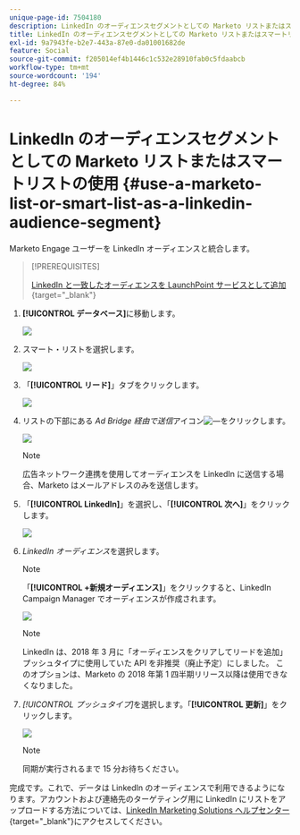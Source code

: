 ```yaml
---
unique-page-id: 7504180
description: LinkedIn のオーディエンスセグメントとしての Marketo リストまたはスマートリストの使用 - Marketo ドキュメント - 製品ドキュメント
title: LinkedIn のオーディエンスセグメントとしての Marketo リストまたはスマートリストの使用
exl-id: 9a7943fe-b2e7-443a-87e0-da01001682de
feature: Social
source-git-commit: f205014ef4b1446c1c532e28910fab0c5fdaabcb
workflow-type: tm+mt
source-wordcount: '194'
ht-degree: 84%

---
```


# LinkedIn のオーディエンスセグメントとしての Marketo リストまたはスマートリストの使用 {#use-a-marketo-list-or-smart-list-as-a-linkedin-audience-segment}

Marketo Engage ユーザーを LinkedIn オーディエンスと統合します。

>[!PREREQUISITES]
>
>[LinkedIn と一致したオーディエンスを LaunchPoint サービスとして追加](/help/marketo/product-docs/demand-generation/ad-network-integrations/add-linkedin-matched-audiences-as-a-launchpoint-service.md){target="_blank"}

1. **[!UICONTROL データベース]**&#x200B;に移動します。

   ![](assets/list-as-a-linkedin-audience-segment-1.png)

1. スマート・リストを選択します。

   ![](assets/list-as-a-linkedin-audience-segment-2.png)

1. 「**[!UICONTROL リード]**」タブをクリックします。

   ![](assets/list-as-a-linkedin-audience-segment-3.png)

1. リストの下部にある _Ad Bridge 経由で送信_&#x200B;アイコン![—](assets/icon-ad-bridge.png)をクリックします。

   ![](assets/list-as-a-linkedin-audience-segment-4.png)

   >[!NOTE]
   >
   >広告ネットワーク連携を使用してオーディエンスを LinkedIn に送信する場合、Marketo はメールアドレスのみを送信します。

1. 「**[!UICONTROL LinkedIn]**」を選択し、「**[!UICONTROL 次へ]**」をクリックします。

   ![](assets/list-as-a-linkedin-audience-segment-5.png)

1. _LinkedIn オーディエンス_&#x200B;を選択します。

   >[!NOTE]
   >
   >「**[!UICONTROL +新規オーディエンス]**」をクリックすると、LinkedIn Campaign Manager でオーディエンスが作成されます。

   ![](assets/list-as-a-linkedin-audience-segment-6.png)

   >[!NOTE]
   >
   >LinkedIn は、2018 年 3 月に「オーディエンスをクリアしてリードを追加」プッシュタイプに使用していた API を非推奨（廃止予定）にしました。 このオプションは、Marketo の 2018 年第 1 四半期リリース以降は使用できなくなりました。

1. _[!UICONTROL プッシュタイプ]_&#x200B;を選択します。「**[!UICONTROL 更新]**」をクリックします。

   ![](assets/list-as-a-linkedin-audience-segment-7.png)

   >[!NOTE]
   >
   >同期が実行されるまで 15 分お待ちください。

完成です。これで、データは LinkedIn のオーディエンスで利用できるようになります。アカウントおよび連絡先のターゲティング用に LinkedIn にリストをアップロードする方法については、[LinkedIn Marketing Solutions ヘルプセンター](https://www.linkedin.com/help/lms/answer/73938?query=ad%20segment){target="_blank"}にアクセスしてください。
